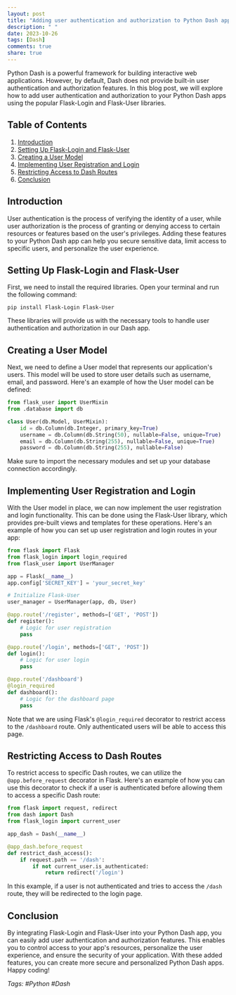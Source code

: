 ```yaml
---
layout: post
title: "Adding user authentication and authorization to Python Dash apps"
description: " "
date: 2023-10-26
tags: [Dash]
comments: true
share: true
---
```


Python Dash is a powerful framework for building interactive web applications. However, by default, Dash does not provide built-in user authentication and authorization features. In this blog post, we will explore how to add user authentication and authorization to your Python Dash apps using the popular Flask-Login and Flask-User libraries.

## Table of Contents
1. [Introduction](#introduction)
2. [Setting Up Flask-Login and Flask-User](#setting-up-flask-login-and-flask-user)
3. [Creating a User Model](#creating-a-user-model)
4. [Implementing User Registration and Login](#implementing-user-registration-and-login)
5. [Restricting Access to Dash Routes](#restricting-access-to-dash-routes)
6. [Conclusion](#conclusion)

## Introduction
User authentication is the process of verifying the identity of a user, while user authorization is the process of granting or denying access to certain resources or features based on the user's privileges. Adding these features to your Python Dash app can help you secure sensitive data, limit access to specific users, and personalize the user experience.

## Setting Up Flask-Login and Flask-User
First, we need to install the required libraries. Open your terminal and run the following command:

```shell
pip install Flask-Login Flask-User
```

These libraries will provide us with the necessary tools to handle user authentication and authorization in our Dash app.

## Creating a User Model
Next, we need to define a User model that represents our application's users. This model will be used to store user details such as username, email, and password. Here's an example of how the User model can be defined:

```python
from flask_user import UserMixin
from .database import db

class User(db.Model, UserMixin):
    id = db.Column(db.Integer, primary_key=True)
    username = db.Column(db.String(50), nullable=False, unique=True)
    email = db.Column(db.String(255), nullable=False, unique=True)
    password = db.Column(db.String(255), nullable=False)
```

Make sure to import the necessary modules and set up your database connection accordingly.

## Implementing User Registration and Login
With the User model in place, we can now implement the user registration and login functionality. This can be done using the Flask-User library, which provides pre-built views and templates for these operations. Here's an example of how you can set up user registration and login routes in your app:

```python
from flask import Flask
from flask_login import login_required
from flask_user import UserManager

app = Flask(__name__)
app.config['SECRET_KEY'] = 'your_secret_key'

# Initialize Flask-User
user_manager = UserManager(app, db, User)

@app.route('/register', methods=['GET', 'POST'])
def register():
    # Logic for user registration
    pass

@app.route('/login', methods=['GET', 'POST'])
def login():
    # Logic for user login
    pass

@app.route('/dashboard')
@login_required
def dashboard():
    # Logic for the dashboard page
    pass
```

Note that we are using Flask's `@login_required` decorator to restrict access to the `/dashboard` route. Only authenticated users will be able to access this page.

## Restricting Access to Dash Routes
To restrict access to specific Dash routes, we can utilize the `@app.before_request` decorator in Flask. Here's an example of how you can use this decorator to check if a user is authenticated before allowing them to access a specific Dash route:

```python
from flask import request, redirect
from dash import Dash
from flask_login import current_user

app_dash = Dash(__name__)

@app_dash.before_request
def restrict_dash_access():
    if request.path == '/dash':
        if not current_user.is_authenticated:
            return redirect('/login')
```

In this example, if a user is not authenticated and tries to access the `/dash` route, they will be redirected to the login page.

## Conclusion
By integrating Flask-Login and Flask-User into your Python Dash app, you can easily add user authentication and authorization features. This enables you to control access to your app's resources, personalize the user experience, and ensure the security of your application. With these added features, you can create more secure and personalized Python Dash apps. Happy coding!

*Tags: #Python #Dash*